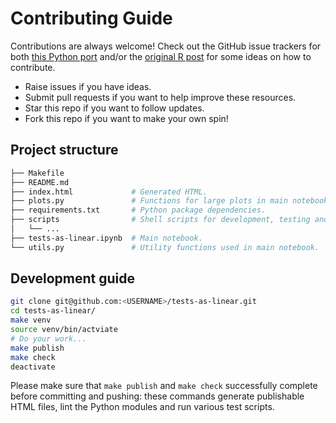 # Contributing Guide

Contributions are always welcome! Check out the GitHub issue trackers for both
[this Python port](https://github.com/eigenfoo/tests-as-linear/issues) and/or
the [original R post](https://github.com/lindeloev/tests-as-linear/issues) for
some ideas on how to contribute.

- Raise issues if you have ideas.
- Submit pull requests if you want to help improve these resources.
- Star this repo if you want to follow updates.
- Fork this repo if you want to make your own spin!

## Project structure

```bash
├── Makefile
├── README.md
├── index.html             # Generated HTML.
├── plots.py               # Functions for large plots in main notebook.
├── requirements.txt       # Python package dependencies.
├── scripts                # Shell scripts for development, testing and deployment.
│   └── ...
├── tests-as-linear.ipynb  # Main notebook.
└── utils.py               # Utility functions used in main notebook.
```

## Development guide

```bash
git clone git@github.com:<USERNAME>/tests-as-linear.git
cd tests-as-linear/
make venv
source venv/bin/actviate
# Do your work...
make publish
make check
deactivate
```

Please make sure that `make publish` and `make check` successfully complete
before committing and pushing: these commands generate publishable HTML files,
lint the Python modules and run various test scripts.
